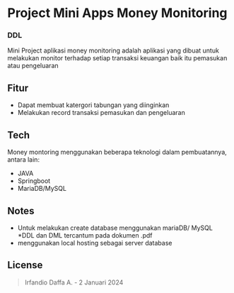 # Project Mini Apps Money Monitoring
### DDL

Mini Project aplikasi money monitoring adalah aplikasi yang dibuat untuk melakukan monitor terhadap setiap transaksi keuangan baik itu pemasukan atau pengeluaran

## Fitur

- Dapat membuat katergori tabungan yang diinginkan
- Melakukan record transaksi pemasukan dan pengeluaran

## Tech

Money montoring menggunakan beberapa teknologi dalam pembuatannya, antara lain:

- JAVA
- Springboot
- MariaDB/MySQL

## Notes

- Untuk melakukan create database menggunakan mariaDB/ MySQL *DDL dan DML tercantum pada dokumen .pdf
- menggunakan local hosting sebagai server database

## License

> Irfandio Daffa A. - 2 Januari 2024
